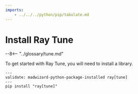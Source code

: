 ```yaml
---
imports:
    - ../../../python/pip/tabulate.md
---
```


# Install Ray Tune

--8<-- "../glossary/tune.md"

To get started with Ray Tune, you will need to install a library.

```shell
---
validate: madwizard-python-package-installed ray[tune]
---
pip install "ray[tune]"
```
